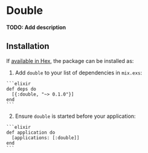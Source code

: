 # Double

**TODO: Add description**

## Installation

If [available in Hex](https://hex.pm/docs/publish), the package can be installed as:

  1. Add `double` to your list of dependencies in `mix.exs`:

    ```elixir
    def deps do
      [{:double, "~> 0.1.0"}]
    end
    ```

  2. Ensure `double` is started before your application:

    ```elixir
    def application do
      [applications: [:double]]
    end
    ```

